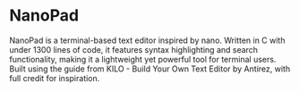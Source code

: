 # NanoPad
NanoPad is a terminal-based text editor inspired by nano. Written in C with under 1300 lines of code, it features syntax highlighting and search functionality, making it a lightweight yet powerful tool for terminal users. Built using the guide from KILO - Build Your Own Text Editor by Antirez, with full credit for inspiration.
